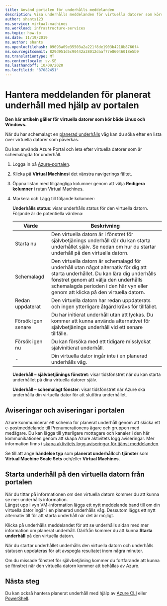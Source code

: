 ```yaml
---
title: Använd portalen för underhålls meddelanden
description: Visa underhålls meddelanden för virtuella datorer som körs i Azure och starta självbetjänings underhållet med hjälp av portalen.
author: shants123
ms.service: virtual-machines
ms.workload: infrastructure-services
ms.topic: how-to
ms.date: 11/19/2019
ms.author: shants
ms.openlocfilehash: 09693a09e35503a2a221f8de1903b4218b8766f4
ms.sourcegitcommit: 829d951d5c90442a38012daaf77e86046018e5b9
ms.translationtype: MT
ms.contentlocale: sv-SE
ms.lasthandoff: 10/09/2020
ms.locfileid: "87082451"
---
```

# <a name="handling-planned-maintenance-notifications-using-the-portal"></a>Hantera meddelanden för planerat underhåll med hjälp av portalen

**Den här artikeln gäller för virtuella datorer som kör både Linux och Windows.**

När du har schemalagt en [planerad underhålls](maintenance-notifications.md) våg kan du söka efter en lista över virtuella datorer som påverkas. 

Du kan använda Azure Portal och leta efter virtuella datorer som är schemalagda för underhåll.

1. Logga in på [Azure-portalen](https://portal.azure.com).

2. Klicka på **Virtual Machines**i det vänstra navigerings fältet.

3. Öppna listan med tillgängliga kolumner genom att välja **Redigera kolumner** i rutan Virtual Machines.

4. Markera och Lägg till följande kolumner:

   **Underhålls status**: visar underhålls status för den virtuella datorn. Följande är de potentiella värdena:
      
      | Värde | Beskrivning |
      |-------|-------------|
      | Starta nu | Den virtuella datorn är i fönstret för självbetjänings underhåll där du kan starta underhållet själv. Se nedan om hur du startar underhåll på den virtuella datorn. | 
      | Schemalagd | Den virtuella datorn är schemalagd för underhåll utan något alternativ för dig att starta underhållet. Du kan lära dig underhålls fönstret genom att välja den underhålls schemalagda perioden i den här vyn eller genom att klicka på den virtuella datorn. | 
      | Redan uppdaterat | Den virtuella datorn har redan uppdaterats och ingen ytterligare åtgärd krävs för tillfället. | 
      | Försök igen senare | Du har initierat underhåll utan att lyckas. Du kommer att kunna använda alternativet för självbetjänings underhåll vid ett senare tillfälle. | 
      | Försök igen nu | Du kan försöka med ett tidigare misslyckat självinitierat underhåll. | 
      | - | Din virtuella dator ingår inte i en planerad underhålls våg. |
      

   **Underhåll – självbetjänings fönstret**: visar tidsfönstret när du kan starta underhållet på dina virtuella datorer själv.
   
   **Underhåll – schemalagt fönster**: visar tidsfönstret när Azure ska underhålla din virtuella dator för att slutföra underhållet. 



## <a name="notification-and-alerts-in-the-portal"></a>Aviseringar och aviseringar i portalen

Azure kommunicerar ett schema för planerat underhåll genom att skicka ett e-postmeddelande till Prenumerationens ägare och gruppen med medägare. Du kan lägga till ytterligare mottagare och kanaler i den här kommunikationen genom att skapa Azure aktivitets logg aviseringar. Mer information finns i [skapa aktivitets logg aviseringar för tjänst meddelanden](../service-health/alerts-activity-log-service-notifications-portal.md).

Se till att ange **händelse typ** som **planerat underhåll**och **tjänster** som **Virtual Machine Scale Sets** och/eller **Virtual Machines**.

## <a name="start-maintenance-on-your-vm-from-the-portal"></a>Starta underhåll på den virtuella datorn från portalen

När du tittar på informationen om den virtuella datorn kommer du att kunna se mer underhålls information.  
Längst upp i vyn VM-information läggs ett nytt meddelande band till om din virtuella dator ingår i en planerad underhålls våg. Dessutom läggs ett nytt alternativ till för att starta underhåll när det är möjligt. 


Klicka på underhålls meddelandet för att se underhålls sidan med mer information om planerat underhåll. Därifrån kommer du att kunna **Starta underhåll** på den virtuella datorn.

När du startar underhållet underhålls den virtuella datorn och underhålls statusen uppdateras för att avspegla resultatet inom några minuter.

Om du missade fönstret för självbetjäning kommer du fortfarande att kunna se fönstret när den virtuella datorn kommer att behållas av Azure. 


## <a name="next-steps"></a>Nästa steg

Du kan också hantera planerat underhåll med hjälp av [Azure CLI](maintenance-notifications-cli.md) eller [PowerShell](maintenance-notifications-powershell.md).
